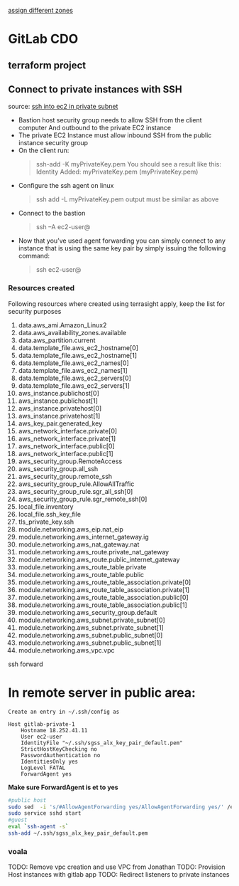 [assign different zones](https://stackoverflow.com/questions/69691331/terraform-create-ec2-instances-in-each-availability-zone)

# GitLab CDO
## terraform project
## Connect to private instances with SSH
source: [ssh into ec2 in private subnet](https://digitalcloud.training/ssh-into-ec2-in-private-subnet/)
* Bastion host security group needs to allow SSH from the client computer
	And outbound to the private EC2 instance
* The private EC2 Instance must allow inbound SSH from the public instance security group
* On the client run:
	> ssh-add -K myPrivateKey.pem
  You should see a result like this:
	> Identity Added: myPrivateKey.pem (myPrivateKey.pem)
* Configure the ssh agent on linux
	> ssh add -L myPrivateKey.pem
	output must be similar as above
* Connect to the bastion
	> ssh –A ec2-user@<bastion-IP-address or DNS-entry>
* Now that you’ve used agent forwarding you can simply connect to any instance that is using the same key pair by simply issuing the following command:
	> ssh ec2-user@<instance-IP-address or DNS-entry>



### Resources created
Following resources where created using terrasight apply, keep the list for security purposes
1.	data.aws_ami.Amazon_Linux2
2.	data.aws_availability_zones.available
3.	data.aws_partition.current
4.	data.template_file.aws_ec2_hostname[0]
5.	data.template_file.aws_ec2_hostname[1]
6.	data.template_file.aws_ec2_names[0]
7.	data.template_file.aws_ec2_names[1]
8.	data.template_file.aws_ec2_servers[0]
9.	data.template_file.aws_ec2_servers[1]
10.	aws_instance.publichost[0]
11.	aws_instance.publichost[1]
12.	aws_instance.privatehost[0]
13.	aws_instance.privatehost[1]
14.	aws_key_pair.generated_key
15.	aws_network_interface.private[0]
16.	aws_network_interface.private[1]
17.	aws_network_interface.public[0]
18.	aws_network_interface.public[1]
19.	aws_security_group.RemoteAccess
20.	aws_security_group.all_ssh
21.	aws_security_group.remote_ssh
22.	aws_security_group_rule.AllowAllTraffic
23.	aws_security_group_rule.sgr_all_ssh[0]
24.	aws_security_group_rule.sgr_remote_ssh[0]
25.	local_file.inventory
26.	local_file.ssh_key_file
27.	tls_private_key.ssh
28.	module.networking.aws_eip.nat_eip
29.	module.networking.aws_internet_gateway.ig
30.	module.networking.aws_nat_gateway.nat
31.	module.networking.aws_route.private_nat_gateway
32.	module.networking.aws_route.public_internet_gateway
33.	module.networking.aws_route_table.private
34.	module.networking.aws_route_table.public
35.	module.networking.aws_route_table_association.private[0]
36.	module.networking.aws_route_table_association.private[1]
37.	module.networking.aws_route_table_association.public[0]
38.	module.networking.aws_route_table_association.public[1]
39.	module.networking.aws_security_group.default
40.	module.networking.aws_subnet.private_subnet[0]
41.	module.networking.aws_subnet.private_subnet[1]
42.	module.networking.aws_subnet.public_subnet[0]
43.	module.networking.aws_subnet.public_subnet[1]
44.	module.networking.aws_vpc.vpc


ssh forward
# In remote server in public area:
	Create an entry in ~/.ssh/config as
````
Host gitlab-private-1
    Hostname 18.252.41.11
    User ec2-user
    IdentityFile "~/.ssh/sgss_alx_key_pair_default.pem"
    StrictHostKeyChecking no
    PasswordAuthentication no
    IdentitiesOnly yes
    LogLevel FATAL
    ForwardAgent yes
````
**Make sure ForwardAgent is et to yes**

````bash
#public host
sudo sed  -i 's/#AllowAgentForwarding yes/AllowAgentForwarding yes/' /etc/ssh/sshd_config
sudo service sshd start
#guest
eval `ssh-agent -s`
ssh-add ~/.ssh/sgss_alx_key_pair_default.pem
````

### voala

TODO: Remove vpc creation and use VPC from Jonathan
TODO: Provision Host instances with gitlab app
TODO: Redirect listeners to private instances